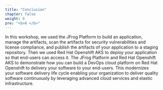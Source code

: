 ```yaml
---
title: "Conclusion"
chapter: false
weight: 8
pre: "<b>8 </b>"
---
```


In this workshop, we used the JFrog Platform to build an application, manage the artifacts, scan the artifacts for security vulnerabilities and license compliance, and publish the artifacts of your application to a staging repository. Then we used Red Hat Openshift AKS to deploy your application so that end-users can access it. 
The JFrog Platform and Red Hat Openshift AKS to demonstrate how you can build a DevOps cloud platform on Red Hat Openshift to delivery your software to your end-users. This modernizes your software delivery life cycle enabling your organization to deliver quality software continuously by leveraging advanced cloud services and elastic infrastructure.
